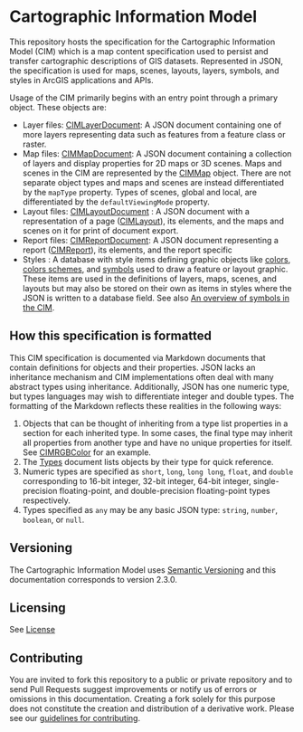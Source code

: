 # Cartographic Information Model

This repository hosts the specification for the Cartographic Information Model (CIM) which is a map content specification used to persist and transfer cartographic descriptions of GIS datasets. Represented in JSON, the specification is used for maps, scenes, layouts, layers, symbols, and styles in ArcGIS applications and APIs.

Usage of the CIM primarily begins with an entry point through a primary object. These objects are:
- Layer files: [CIMLayerDocument](docs/v2/CIMDocument.md#cimlayerdocument): A JSON document containing one of more layers representing data such as features from a feature class or raster.
- Map files: [CIMMapDocument](docs/v2/CIMDocument.md#cimmapdocument): A JSON document containing a collection of layers and display properties for 2D maps or 3D scenes. Maps and scenes in the CIM are represented by the [CIMMap](docs/v2/CIMMap.md#CIMMap) object. There are not separate object types and maps and scenes are instead differentiated by the `mapType` property. Types of scenes, global and local, are differentiated by the `defaultViewingMode` property.
- Layout files: [CIMLayoutDocument](docs/v2/CIMDocument.md#cimlayoutdocument) : A JSON document with a representation of a page ([CIMLayout](docs/v2/CIMLayout.md#cimlayout)), its elements, and the maps and scenes on it for print of document export.
- Report files: [CIMReportDocument](docs/v2/CIMLayout.md#cimreportdocument): A JSON document representing a report ([CIMReport](docs/v2/CIMLayout.md#cimreport)), its elements, and the report specific
- Styles : A database with style items defining graphic objects like [colors](docs/v2/Types.md#color), [colors schemes](docs/v2/Types.md#colorramp), and [symbols](docs/v2/Types.md#symbol) used to draw a feature or layout graphic. These items are used in the definitions of layers, maps, scenes, and layouts but may also be stored on their own as items in styles where the JSON is written to a database field. See also [An overview of symbols in the CIM](docs/v2/Overview-Symbols.md).

## How this specification is formatted
This CIM specification is documented via Markdown documents that contain definitions for objects and their properties. JSON lacks an inheritance mechanism and CIM implementations often deal with many abstract types using inheritance. Additionally, JSON has one numeric type, but types languages may wish to differentiate integer and double types. The formatting of the Markdown reflects these realities in the following ways:
1. Objects that can be thought of inheriting from a type list properties in a section for each inherited type. In some cases, the final type may inherit all properties from another type and have no unique properties for itself. See  [CIMRGBColor](CIMColor.md#CIMRGBColor) for an example.
2. The [Types](docs/v2/Types.md) document lists objects by their type for quick reference.
3. Numeric types are specified as `short`, `long`, `long long`, `float`, and `double` corresponding to 16-bit integer, 32-bit integer, 64-bit integer, single-precision floating-point, and double-precision floating-point types respectively.
4. Types specified as `any` may be any basic JSON type: `string`, `number`, `boolean`, or `null`.

## Versioning

The Cartographic Information Model uses [Semantic Versioning](https://semver.org/) and this documentation corresponds to version 2.3.0.

## Licensing

See [License](License.md)

## Contributing

You are invited to fork this repository to a public or private repository and to send Pull Requests suggest improvements or notify us of errors or omissions in this documentation. Creating a fork solely for this purpose does not constitute the creation and distribution of a derivative work. Please see our [guidelines for  contributing](https://github.com/esri/contributing).
